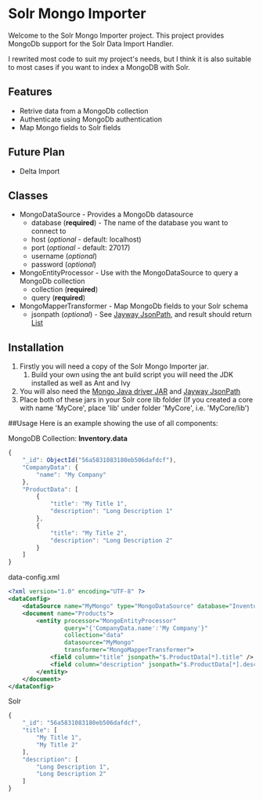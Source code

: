 # Solr Mongo Importer
Welcome to the Solr Mongo Importer project. This project provides MongoDb support for the Solr Data Import Handler.

I rewrited most code to suit my project's needs, but I think it is also suitable to most cases if you want to index a MongoDB with Solr.

## Features
* Retrive data from a MongoDb collection
* Authenticate using MongoDb authentication
* Map Mongo fields to Solr fields

## Future Plan
* Delta Import

## Classes

* MongoDataSource - Provides a MongoDb datasource
    * database (**required**) - The name of the database you want to connect to
    * host     (*optional* - default: localhost)
    * port     (*optional* - default: 27017)
    * username (*optional*)
    * password (*optional*)
* MongoEntityProcessor - Use with the MongoDataSource to query a MongoDb collection
    * collection (**required**)
    * query (**required**)
* MongoMapperTransformer - Map MongoDb fields to your Solr schema
    * jsonpath (*optional*) - See [Jayway JsonPath](https://github.com/jayway/JsonPath/), and result should return [List](https://docs.oracle.com/javase/8/docs/api/java/util/List.html)

## Installation
1. Firstly you will need a copy of the Solr Mongo Importer jar.
    1. Build your own using the ant build script you will need the JDK installed as well as Ant and Ivy
2. You will also need the [Mongo Java driver JAR](http://mongodb.github.io/mongo-java-driver/) and [Jayway JsonPath](https://github.com/jayway/JsonPath/)
3. Place both of these jars in your Solr core lib folder (If you created a core with name 'MyCore', place 'lib' under folder 'MyCore', i.e. 'MyCore/lib')

##Usage
Here is an example showing the use of all components:

MongoDB Collection: **Inventory.data**
```javascript
{
    "_id": ObjectId("56a5831083180eb506dafdcf"),
    "CompanyData": {
        "name": "My Company"
    },
    "ProductData": [
        {
            "title": "My Title 1",
            "description": "Long Description 1"
        },
        {
            "title": "My Title 2",
            "description": "Long Description 2"
        }
    ]
}
```
data-config.xml
```xml
<?xml version="1.0" encoding="UTF-8" ?>
<dataConfig>
    <dataSource name="MyMongo" type="MongoDataSource" database="Inventory" />
    <document name="Products">
        <entity processor="MongoEntityProcessor"
                query="{'CompanyData.name':'My Company'}"
                collection="data"
                datasource="MyMongo"
                transformer="MongoMapperTransformer">
            <field column="title" jsonpath="$.ProductData[*].title" />
            <field column="description" jsonpath="$.ProductData[*].description" />
        </entity>
    </document>
</dataConfig>
```
Solr
```javascript
{
    "_id": "56a5831083180eb506dafdcf",
    "title": [
        "My Title 1",
        "My Title 2"
    ],
    "description": [
        "Long Description 1",
        "Long Description 2"
    ]
}
```

